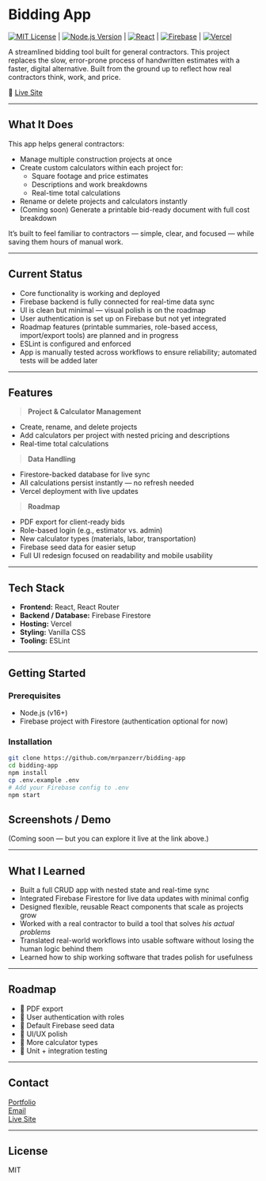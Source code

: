 # Bidding App

[![MIT License](https://img.shields.io/badge/License-MIT-green.svg)](https://opensource.org/licenses/MIT) | 
[![Node.js Version](https://img.shields.io/badge/node-%3E%3D16-brightgreen)](https://nodejs.org/) | 
[![React](https://img.shields.io/badge/React-18-blue.svg)](https://reactjs.org/) | 
[![Firebase](https://img.shields.io/badge/Firebase-Active-yellowgreen)](https://firebase.google.com/) | 
[![Vercel](https://img.shields.io/badge/Hosting-Vercel-black?logo=vercel)](https://vercel.com/)

A streamlined bidding tool built for general contractors. This project replaces the slow, error-prone process of handwritten estimates with a faster, digital alternative. Built from the ground up to reflect how real contractors think, work, and price.

🔗 [Live Site](https://bidding-i81vx3i2u-mrpanzerrs-projects.vercel.app)

---

## What It Does

This app helps general contractors:

- Manage multiple construction projects at once  
- Create custom calculators within each project for:
  - Square footage and price estimates  
  - Descriptions and work breakdowns  
  - Real-time total calculations  
- Rename or delete projects and calculators instantly  
- (Coming soon) Generate a printable bid-ready document with full cost breakdown

It’s built to feel familiar to contractors — simple, clear, and focused — while saving them hours of manual work.

---

## Current Status

- Core functionality is working and deployed  
- Firebase backend is fully connected for real-time data sync  
- UI is clean but minimal — visual polish is on the roadmap  
- User authentication is set up on Firebase but not yet integrated  
- Roadmap features (printable summaries, role-based access, import/export tools) are planned and in progress  
- ESLint is configured and enforced  
- App is manually tested across workflows to ensure reliability; automated tests will be added later

---

## Features

> **Project & Calculator Management**
- Create, rename, and delete projects  
- Add calculators per project with nested pricing and descriptions  
- Real-time total calculations

> **Data Handling**
- Firestore-backed database for live sync  
- All calculations persist instantly — no refresh needed  
- Vercel deployment with live updates

> **Roadmap**
- PDF export for client-ready bids  
- Role-based login (e.g., estimator vs. admin)  
- New calculator types (materials, labor, transportation)  
- Firebase seed data for easier setup  
- Full UI redesign focused on readability and mobile usability

---

## Tech Stack

- **Frontend:** React, React Router  
- **Backend / Database:** Firebase Firestore  
- **Hosting:** Vercel  
- **Styling:** Vanilla CSS  
- **Tooling:** ESLint

---

## Getting Started

### Prerequisites
- Node.js (v16+)
- Firebase project with Firestore (authentication optional for now)

### Installation

```bash
git clone https://github.com/mrpanzerr/bidding-app
cd bidding-app
npm install
cp .env.example .env
# Add your Firebase config to .env
npm start
```

## Screenshots / Demo

(Coming soon — but you can explore it live at the link above.)

---

## What I Learned

- Built a full CRUD app with nested state and real-time sync  
- Integrated Firebase Firestore for live data updates with minimal config  
- Designed flexible, reusable React components that scale as projects grow  
- Worked with a real contractor to build a tool that solves *his actual problems*  
- Translated real-world workflows into usable software without losing the human logic behind them  
- Learned how to ship working software that trades polish for usefulness

---

## Roadmap

- 🔧 PDF export  
- 🔐 User authentication with roles  
- 💾 Default Firebase seed data  
- 🎨 UI/UX polish  
- 🧮 More calculator types  
- 🧪 Unit + integration testing

---

## Contact

[Portfolio](https://mrpanzerr.github.io/gaetano.github.io/)  
[Email](mailto:gaetanopanzer01@gmail.com)  
[Live Site](https://bidding-i81vx3i2u-mrpanzerrs-projects.vercel.app)

---

## License

MIT

